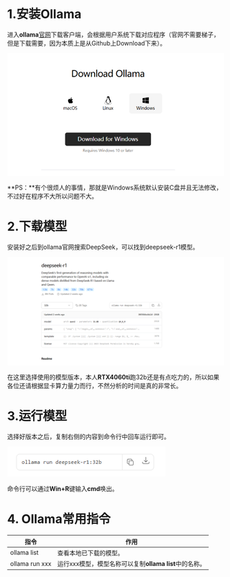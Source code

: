 # 1.安装Ollama

进入**ollama**[官网](https://ollama.com/)下载客户端，会根据用户系统下载对应程序（官网不需要梯子，但是下载需要，因为本质上是从Github上Download下来）。

![dd240916a5f3ad27e6081319363093c](assets\Ollama_official_page.png)

**PS：**有个很烦人的事情，那就是Windows系统默认安装C盘并且无法修改，不过好在程序不大所以问题不大。

# 2.下载模型

安装好之后到ollama官网搜索DeepSeek，可以找到deepseek-r1模型。

![76deea4f66947095c85025923daf361](assets\Ollama_model_deepseek-r1.png)

在这里选择使用的模型版本，本人**RTX4060ti**跑32b还是有点吃力的，所以如果各位还请根据显卡算力量力而行，不然分析的时间是真的非常长。

# 3.运行模型

选择好版本之后，复制右侧的内容到命令行中回车运行即可。

![ac1791aa75759b75fcbbeedbb644754](assets\Ollama_deepseek-r1_cmd.png)

命令行可以通过**Win+R**键输入**cmd**唤出。

# 4. Ollama常用指令

| 指令           | 作用                                                   |
| -------------- | ------------------------------------------------------ |
| ollama list    | 查看本地已下载的模型。                                 |
| ollama run xxx | 运行xxx模型，模型名称可以复制**ollama list**中的名称。 |

